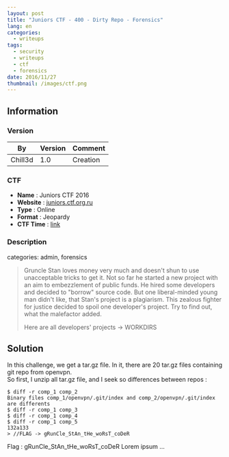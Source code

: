 ```yaml
---
layout: post
title: "Juniors CTF - 400 - Dirty Repo - Forensics"
lang: en
categories:
  - writeups
tags:
  - security
  - writeups
  - ctf
  - forensics
date: 2016/11/27
thumbnail: /images/ctf.png
---
```

## Information

### Version

| By      | Version | Comment
| ---     | ---     | ---
| Chill3d | 1.0     | Creation

### CTF

- **Name** : Juniors CTF 2016
- **Website** : [juniors.ctf.org.ru](https://juniors.ctf.org.ru/)
- **Type** : Online
- **Format** : Jeopardy
- **CTF Time** : [link](https://ctftime.org/event/391)

### Description

categories: admin, forensics

> Gruncle Stan loves money very much and doesn't shun to use unacceptable tricks to get it. Not so far he started a new project with an aim to embezzlement of public funds. He hired some developers and decided to "borrow" source code. But one liberal-minded young man didn't like, that Stan's project is a plagiarism. This zealous fighter for justice decided to spoil one developer's project. Try to find out, what the malefactor added.
>
> Here are all developers' projects -> WORKDIRS

## Solution

In this challenge, we get a tar.gz file. In it, there are 20 tar.gz files containing git repo from openvpn.  
So first, I unzip all tar.gz file, and I seek so differences between repos :

```
$ diff -r comp_1 comp_2
Binary files comp_1/openvpn/.git/index and comp_2/openvpn/.git/index are differents
$ diff -r comp_1 comp_3
$ diff -r comp_1 comp_4
$ diff -r comp_1 comp_5
132a133
> //FLAG -> gRunCle_StAn_tHe_woRsT_coDeR
```

Flag : gRunCle_StAn_tHe_woRsT_coDeR
Lorem ipsum ...
